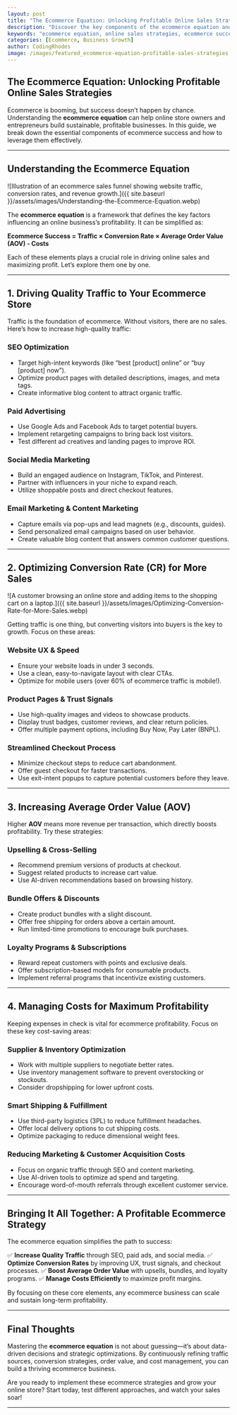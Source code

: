 ```yaml
---
layout: post
title: "The Ecommerce Equation: Unlocking Profitable Online Sales Strategies"
description: "Discover the key components of the ecommerce equation and how to build a profitable online business with proven strategies."
keywords: "ecommerce equation, online sales strategies, ecommerce success, profitable ecommerce, ecommerce growth"
categories: [Ecommerce, Business Growth]
author: CodingRhodes
image: /images/featured_ecommerce-equation-profitable-sales-strategies.webp
---
```


## The Ecommerce Equation: Unlocking Profitable Online Sales Strategies

Ecommerce is booming, but success doesn’t happen by chance. Understanding the **ecommerce equation** can help online store owners and entrepreneurs build sustainable, profitable businesses. In this guide, we break down the essential components of ecommerce success and how to leverage them effectively.

---

## **Understanding the Ecommerce Equation**

![Illustration of an ecommerce sales funnel showing website traffic, conversion rates, and revenue growth.]({{ site.baseurl }}/assets/images/Understanding-the-Ecommerce-Equation.webp)

The **ecommerce equation** is a framework that defines the key factors influencing an online business’s profitability. It can be simplified as:

**Ecommerce Success = Traffic × Conversion Rate × Average Order Value (AOV) - Costs**

Each of these elements plays a crucial role in driving online sales and maximizing profit. Let’s explore them one by one.

---

## **1. Driving Quality Traffic to Your Ecommerce Store**

Traffic is the foundation of ecommerce. Without visitors, there are no sales. Here’s how to increase high-quality traffic:

### **SEO Optimization**
- Target high-intent keywords (like “best [product] online” or “buy [product] now”).
- Optimize product pages with detailed descriptions, images, and meta tags.
- Create informative blog content to attract organic traffic.

### **Paid Advertising**
- Use Google Ads and Facebook Ads to target potential buyers.
- Implement retargeting campaigns to bring back lost visitors.
- Test different ad creatives and landing pages to improve ROI.

### **Social Media Marketing**
- Build an engaged audience on Instagram, TikTok, and Pinterest.
- Partner with influencers in your niche to expand reach.
- Utilize shoppable posts and direct checkout features.

### **Email Marketing & Content Marketing**
- Capture emails via pop-ups and lead magnets (e.g., discounts, guides).
- Send personalized email campaigns based on user behavior.
- Create valuable blog content that answers common customer questions.

---

## **2. Optimizing Conversion Rate (CR) for More Sales**

![A customer browsing an online store and adding items to the shopping cart on a laptop.]({{ site.baseurl }}/assets/images/Optimizing-Conversion-Rate-for-More-Sales.webp)

Getting traffic is one thing, but converting visitors into buyers is the key to growth. Focus on these areas:

### **Website UX & Speed**
- Ensure your website loads in under 3 seconds.
- Use a clean, easy-to-navigate layout with clear CTAs.
- Optimize for mobile users (over 60% of ecommerce traffic is mobile!).

### **Product Pages & Trust Signals**
- Use high-quality images and videos to showcase products.
- Display trust badges, customer reviews, and clear return policies.
- Offer multiple payment options, including Buy Now, Pay Later (BNPL).

### **Streamlined Checkout Process**
- Minimize checkout steps to reduce cart abandonment.
- Offer guest checkout for faster transactions.
- Use exit-intent popups to capture potential customers before they leave.

---

## **3. Increasing Average Order Value (AOV)**

Higher **AOV** means more revenue per transaction, which directly boosts profitability. Try these strategies:

### **Upselling & Cross-Selling**
- Recommend premium versions of products at checkout.
- Suggest related products to increase cart value.
- Use AI-driven recommendations based on browsing history.

### **Bundle Offers & Discounts**
- Create product bundles with a slight discount.
- Offer free shipping for orders above a certain amount.
- Run limited-time promotions to encourage bulk purchases.

### **Loyalty Programs & Subscriptions**
- Reward repeat customers with points and exclusive deals.
- Offer subscription-based models for consumable products.
- Implement referral programs that incentivize existing customers.

---

## **4. Managing Costs for Maximum Profitability**

Keeping expenses in check is vital for ecommerce profitability. Focus on these key cost-saving areas:

### **Supplier & Inventory Optimization**
- Work with multiple suppliers to negotiate better rates.
- Use inventory management software to prevent overstocking or stockouts.
- Consider dropshipping for lower upfront costs.

### **Smart Shipping & Fulfillment**
- Use third-party logistics (3PL) to reduce fulfillment headaches.
- Offer local delivery options to cut shipping costs.
- Optimize packaging to reduce dimensional weight fees.

### **Reducing Marketing & Customer Acquisition Costs**
- Focus on organic traffic through SEO and content marketing.
- Use AI-driven tools to optimize ad spend and targeting.
- Encourage word-of-mouth referrals through excellent customer service.

---

## **Bringing It All Together: A Profitable Ecommerce Strategy**

The ecommerce equation simplifies the path to success:

✅ **Increase Quality Traffic** through SEO, paid ads, and social media.
✅ **Optimize Conversion Rates** by improving UX, trust signals, and checkout processes.
✅ **Boost Average Order Value** with upsells, bundles, and loyalty programs.
✅ **Manage Costs Efficiently** to maximize profit margins.

By focusing on these core elements, any ecommerce business can scale and sustain long-term profitability.

---

## **Final Thoughts**

Mastering the **ecommerce equation** is not about guessing—it’s about data-driven decisions and strategic optimizations. By continuously refining traffic sources, conversion strategies, order value, and cost management, you can build a thriving ecommerce business.

Are you ready to implement these ecommerce strategies and grow your online store? Start today, test different approaches, and watch your sales soar!

---
